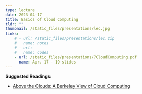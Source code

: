```yaml
---
type: lecture
date: 2023-04-17
title: Basics of Cloud Computing
tldr: ""
thumbnail: /static_files/presentations/lec.jpg
links: 
    # - url: /static_files/presentations/lec.zip
    #   name: notes
    # - url: 
    #   name: codes
    - url: /static_files/presentations/7CloudComputing.pdf
      name: Apr. 17 - 19 slides
---
```

<!-- **Suggested Readings:**
- [Readings 1](http://example.com)
- [Readings 2](http://example.com) -->

**Suggested Readings:**
- [Above the Clouds: A Berkeley View of Cloud Computing](https://www2.eecs.berkeley.edu/Pubs/TechRpts/2009/EECS-2009-28.pdf)